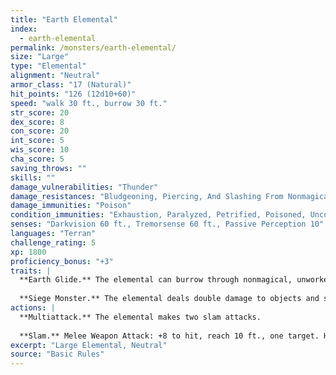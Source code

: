 ```yaml
---
title: "Earth Elemental"
index:
  - earth-elemental
permalink: /monsters/earth-elemental/
size: "Large"
type: "Elemental"
alignment: "Neutral"
armor_class: "17 (Natural)"
hit_points: "126 (12d10+60)"
speed: "walk 30 ft., burrow 30 ft."
str_score: 20
dex_score: 8
con_score: 20
int_score: 5
wis_score: 10
cha_score: 5
saving_throws: ""
skills: ""
damage_vulnerabilities: "Thunder"
damage_resistances: "Bludgeoning, Piercing, And Slashing From Nonmagical Weapons"
damage_immunities: "Poison"
condition_immunities: "Exhaustion, Paralyzed, Petrified, Poisoned, Unconscious"
senses: "Darkvision 60 ft., Tremorsense 60 ft., Passive Perception 10"
languages: "Terran"
challenge_rating: 5
xp: 1800
proficiency_bonus: "+3"
traits: |
  **Earth Glide.** The elemental can burrow through nonmagical, unworked earth and stone. While doing so, the elemental doesn't disturb the material it moves through.
  
  **Siege Monster.** The elemental deals double damage to objects and structures.
actions: |
  **Multiattack.** The elemental makes two slam attacks.
  
  **Slam.** Melee Weapon Attack: +8 to hit, reach 10 ft., one target. Hit: 14 (2d8 + 5) bludgeoning damage.  
excerpt: "Large Elemental, Neutral"
source: "Basic Rules"
---
```

